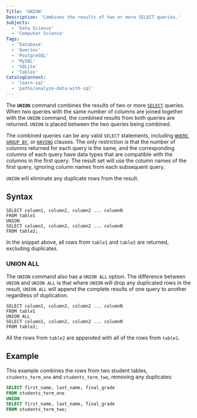 ```yaml
---
Title: 'UNION'
Description: 'Combines the results of two or more SELECT queries.'
Subjects:
  - 'Data Science'
  - 'Computer Science'
Tags:
  - 'Database'
  - 'Queries'
  - 'PostgreSQL'
  - 'MySQL'
  - 'SQLite'
  - 'Tables'
CatalogContent:
  - 'learn-sql'
  - 'paths/analyze-data-with-sql'
---
```


The **`UNION`** command combines the results of two or more [`SELECT`](https://www.codecademy.com/resources/docs/sql/commands/select) queries. When two queries with the same number of columns are joined together with the `UNION` command, the combined results from both queries are returned. `UNION` is placed between the two queries being combined.

The combined queries can be any valid `SELECT` statements, including [`WHERE`](https://www.codecademy.com/resources/docs/sql/commands/where), [`GROUP BY`](https://www.codecademy.com/resources/docs/sql/commands/group-by), or [`HAVING`](https://www.codecademy.com/resources/docs/sql/commands/having) clauses. The only restriction is that the number of columns returned for each query is the same, and the corresponding columns of each query have data types that are compatible with the columns in the first query. The result set will use the column names of the first query, ignoring column names from each subsequent query.

`UNION` will eliminate any duplicate rows from the result.

## Syntax

```pseudo
SELECT column1, column2, column2 ... columnN
FROM table1
UNION
SELECT column1, column2, column2 ... columnN
FROM table2;
```

In the snippet above, all rows from `table1` and `table2` are returned, excluding duplicates.

### UNION ALL

The `UNION` command also has a `UNION ALL` option. The difference between `UNION` and `UNION ALL` is that where `UNION` will drop any duplicated rows in the result, `UNION ALL` will append the complete results of one query to another regardless of duplication.

```pseudo
SELECT column1, column2, column2 ... columnN
FROM table1
UNION ALL
SELECT column1, column2, column2 ... columnN
FROM table2;
```

All the rows from `table2` are appended with all of the rows from `table1`.

## Example

This example combines the rows from two student tables, `students_term_one` and `students_term_two`, removing any duplicates:

```sql
SELECT first_name, last_name, final_grade
FROM students_term_one
UNION
SELECT first_name, last_name, final_grade
FROM students_term_two;
```

